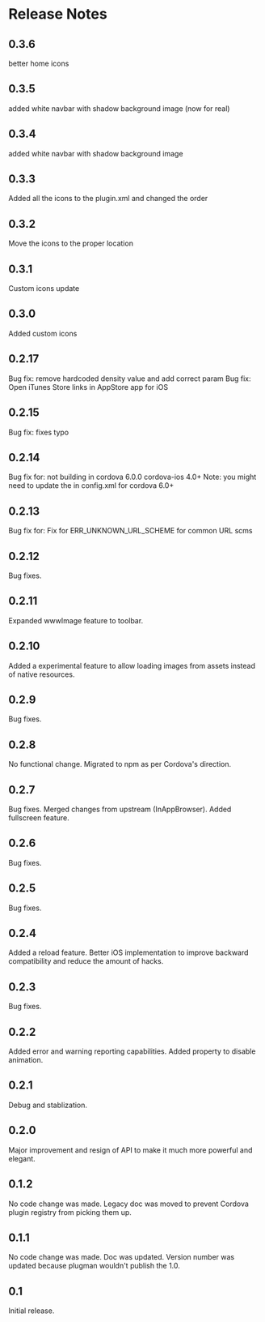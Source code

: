 <!--
#
# Licensed to the Apache Software Foundation (ASF) under one
# or more contributor license agreements.  See the NOTICE file
# distributed with this work for additional information
# regarding copyright ownership.  The ASF licenses this file
# to you under the Apache License, Version 2.0 (the
# "License"); you may not use this file except in compliance
# with the License.  You may obtain a copy of the License at
#
# http://www.apache.org/licenses/LICENSE-2.0
#
# Unless required by applicable law or agreed to in writing,
# software distributed under the License is distributed on an
# "AS IS" BASIS, WITHOUT WARRANTIES OR CONDITIONS OF ANY
#  KIND, either express or implied.  See the License for the
# specific language governing permissions and limitations
# under the License.
#
-->
Release Notes
=============

0.3.6
------

better home icons

0.3.5
------

added white navbar with shadow background image (now for real)

0.3.4
------

added white navbar with shadow background image

0.3.3
------

Added all the icons to the plugin.xml and changed the order

0.3.2
------

Move the icons to the proper location

0.3.1
------

Custom icons update

0.3.0
------

Added custom icons

0.2.17
------

Bug fix: remove hardcoded density value and add correct param
Bug fix: Open iTunes Store links in AppStore app for iOS

0.2.15
------

Bug fix: fixes typo

0.2.14
------

Bug fix for: not building in cordova 6.0.0 cordova-ios 4.0+
Note: you might need to update the <allow-navigation> in config.xml for cordova 6.0+

0.2.13
------

Bug fix for: Fix for ERR_UNKNOWN_URL_SCHEME for common URL scms


0.2.12
------

Bug fixes.

0.2.11
------

Expanded wwwImage feature to toolbar.

0.2.10
------

Added a experimental feature to allow loading images from assets instead of native resources.

0.2.9
-----

Bug fixes.

0.2.8
-----

No functional change. Migrated to npm as per Cordova's direction.

0.2.7
-----

Bug fixes. Merged changes from upstream (InAppBrowser). Added fullscreen feature.

0.2.6
-----

Bug fixes.

0.2.5
-----

Bug fixes.

0.2.4
-----

Added a reload feature. Better iOS implementation to improve backward compatibility and reduce the amount of hacks.

0.2.3
-----

Bug fixes.

0.2.2
-----

Added error and warning reporting capabilities. Added property to disable animation.

0.2.1
-----

Debug and stablization.

0.2.0
-----

Major improvement and resign of API to make it much more powerful and elegant.

0.1.2
-----

No code change was made. Legacy doc was moved to prevent Cordova plugin registry from picking them up.

0.1.1
-----

No code change was made. Doc was updated. Version number was updated because plugman wouldn't publish the 1.0.

0.1
---

Initial release.
